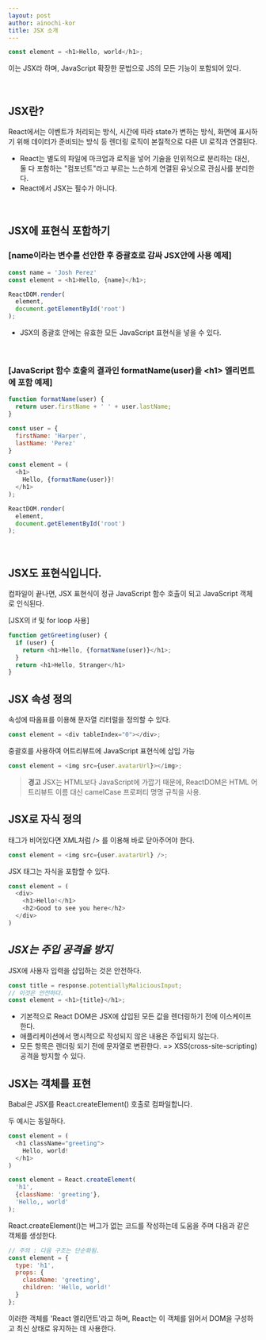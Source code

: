 ```yaml
---
layout: post
author: ainochi-kor
title: JSX 소개
---
```


``` js
const element = <h1>Hello, world</h1>;
```
이는 JSX라 하며, JavaScript 확장한 문법으로 JS의 모든 기능이 포함되어 있다.

<br>

## **JSX란?**

React에서는 이벤트가 처리되는 방식, 시간에 따라 state가 변하는 방식, 화면에 표시하기 위해 데이터가 준비되는 방식 등 렌더링 로직이 본질적으로 다른 UI 로직과 연결된다.

- React는 별도의 파일에 마크업과 로직을 넣어 기술을 인위적으로 분리하는 대신, 둘 다 포함하는 "컴포넌트"라고 부르는 느슨하게 연결된 유닛으로 관심사를 분리한다.
- React에서 JSX는 필수가 아니다.


<br>


## **JSX에 표현식 포함하기**

### [name이라는 변수를 선안한 후 중괄호로 감싸 JSX안에 사용 예제]

``` js
const name = 'Josh Perez'
const element = <h1>Hello, {name}</h1>;

ReactDOM.render(
  element,
  document.getElementById('root')
);
```

- JSX의 중괄호 안에는 유효한 모든 JavaScript 표현식을 넣을 수 있다.

<br>

### [JavaScript 함수 호출의 결과인 formatName(user)을 \<h1\> 엘리먼트에 포함 예제]
``` js
function formatName(user) {
  return user.firstName + ' ' + user.lastName;
}

const user = {
  firstName: 'Harper',
  lastName: 'Perez'
}

const element = (
  <h1>
    Hello, {formatName(user)}!
  </h1>
);

ReactDOM.render(
  element,
  document.getElementById('root')
);
```

<br>


## **JSX도 표현식입니다.**
컴파일이 끝나면, JSX 표현식이 정규 JavaScript 함수 호출이 되고 JavaScript 객체로 인식된다.

[JSX의 if 및 for loop 사용] 

``` js
function getGreeting(user) {
  if (user) {
    return <h1>Hello, {formatName(user)}</h1>;
  }
  return <h1>Hello, Stranger</h1>
}
```

## **JSX 속성 정의**
속성에 따옴표를 이용해 문자열 리터럴을 정의할 수 있다.

``` js
const element = <div tableIndex="0"></div>;
```

중괄호를 사용하여 어트리뷰트에 JavaScript 표현식에 삽입 가능

``` js
const element = <img src={user.avatarUrl}></img>;
```

> **경고**
> JSX는 HTML보다 JavaScript에 가깝기 때문에, ReactDOM은 HTML 어트리뷰트 이름 대신 camelCase 프로퍼티 명명 규칙을 사용.

## **JSX로 자식 정의**
태그가 비어있다면 XML처럼 /> 를 이용해 바로 닫아주어야 한다.

``` js
const element = <img src={user.avatarUrl} />;
```

JSX 태그는 자식을 포함할 수 있다.

``` js
const element = (
  <div>
    <h1>Hello!</h1>
    <h2>Good to see you here</h2>
  </div>
)
```

## *JSX는 주입 공격을 방지*

JSX에 사용자 입력을 삽입하는 것은 안전하다.

``` js
const title = response.potentiallyMaliciousInput;
// 이것은 안전하다.
const element = <h1>{title}</h1>;
```

- 기본적으로 React DOM은 JSX에 삽입된 모든 값을 렌더링하기 전에 이스케이프 한다. 
- 애플리케이션에서 명시적으로 작성되지 않은 내용은 주입되지 않는다.
- 모든 항목은 렌더링 되기 전에 문자열로 변환한다.
=> XSS(cross-site-scripting) 공격을 방지할 수 있다. 

## **JSX는 객체를 표현**

Babal은 JSX를 React.createElement() 호출로 컴파일합니다.

두 예시는 동일하다. 

``` js
const element = (
  <h1 className="greeting">
    Hello, world!
  </h1>
)
```

``` js
const element = React.createElement(
  'h1',
  {className: 'greeting'},
  'Hello,, world'
);
```

React.createElement()는 버그가 없는 코드를 작성하는데 도움을 주며 다음과 같은 객체를 생성한다.

``` js
// 주의 : 다음 구조는 단순화됨.
const element = {
  type: 'h1',
  props: {
    className: 'greeting',
    children: 'Hello, world!'
  }
};
```

이러한 객체를 'React 엘리먼트'라고 하며, React는 이 객체를 읽어서 DOM을 구성하고 최신 상태로 유지하는 데 사용한다.